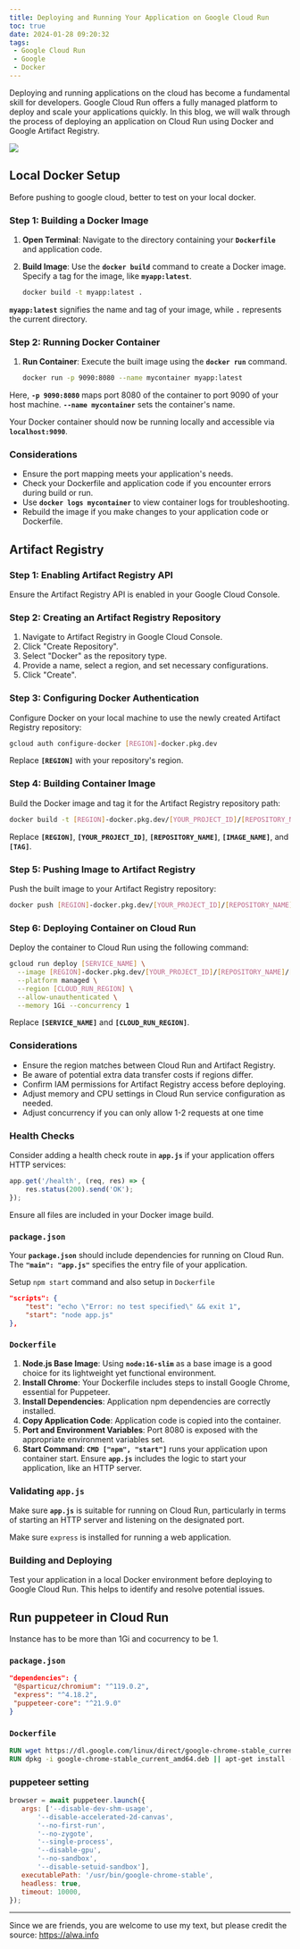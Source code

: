 ```yaml
---
title: Deploying and Running Your Application on Google Cloud Run
toc: true
date: 2024-01-28 09:20:32
tags:
 - Google Cloud Run
 - Google
 - Docker
---
```


Deploying and running applications on the cloud has become a fundamental skill for developers. Google Cloud Run offers a fully managed platform to deploy and scale your applications quickly. In this blog, we will walk through the process of deploying an application on Cloud Run using Docker and Google Artifact Registry.

![](https://storage.googleapis.com/lichamnesia.appspot.com/images/cloudrun1.png)

<!-- more -->

## **Local Docker Setup**
Before pushing to google cloud, better to test on your local docker.

### **Step 1: Building a Docker Image**

1. **Open Terminal**: Navigate to the directory containing your **`Dockerfile`** and application code.
2. **Build Image**: Use the **`docker build`** command to create a Docker image. Specify a tag for the image, like **`myapp:latest`**.
    
    ```bash
    docker build -t myapp:latest .
    ```
    
**`myapp:latest`** signifies the name and tag of your image, while **`.`** represents the current directory.
    

### **Step 2: Running Docker Container**

1. **Run Container**: Execute the built image using the **`docker run`** command.
    
    ```bash
    docker run -p 9090:8080 --name mycontainer myapp:latest
    ```
    
Here, **`-p 9090:8080`** maps port 8080 of the container to port 9090 of your host machine. **`--name mycontainer`** sets the container's name.
    

Your Docker container should now be running locally and accessible via **`localhost:9090`**.

### **Considerations**

- Ensure the port mapping meets your application's needs.
- Check your Dockerfile and application code if you encounter errors during build or run.
- Use **`docker logs mycontainer`** to view container logs for troubleshooting.
- Rebuild the image if you make changes to your application code or Dockerfile.

## **Artifact Registry**

### **Step 1: Enabling Artifact Registry API**

Ensure the Artifact Registry API is enabled in your Google Cloud Console.

### **Step 2: Creating an Artifact Registry Repository**

1. Navigate to Artifact Registry in Google Cloud Console.
2. Click "Create Repository".
3. Select "Docker" as the repository type.
4. Provide a name, select a region, and set necessary configurations.
5. Click "Create".

### **Step 3: Configuring Docker Authentication**

Configure Docker on your local machine to use the newly created Artifact Registry repository:

```bash
gcloud auth configure-docker [REGION]-docker.pkg.dev
```

Replace **`[REGION]`** with your repository's region.

### **Step 4: Building Container Image**

Build the Docker image and tag it for the Artifact Registry repository path:

```bash
docker build -t [REGION]-docker.pkg.dev/[YOUR_PROJECT_ID]/[REPOSITORY_NAME]/[IMAGE_NAME]:[TAG] .

```

Replace **`[REGION]`**, **`[YOUR_PROJECT_ID]`**, **`[REPOSITORY_NAME]`**, **`[IMAGE_NAME]`**, and **`[TAG]`**.

### **Step 5: Pushing Image to Artifact Registry**

Push the built image to your Artifact Registry repository:

```bash
docker push [REGION]-docker.pkg.dev/[YOUR_PROJECT_ID]/[REPOSITORY_NAME]/[IMAGE_NAME]:[TAG]

```

### **Step 6: Deploying Container on Cloud Run**

Deploy the container to Cloud Run using the following command:

```bash
gcloud run deploy [SERVICE_NAME] \
  --image [REGION]-docker.pkg.dev/[YOUR_PROJECT_ID]/[REPOSITORY_NAME]/[IMAGE_NAME]:[TAG] \
  --platform managed \
  --region [CLOUD_RUN_REGION] \
  --allow-unauthenticated \
  --memory 1Gi --concurrency 1
```

Replace **`[SERVICE_NAME]`** and **`[CLOUD_RUN_REGION]`**.

### **Considerations**

- Ensure the region matches between Cloud Run and Artifact Registry.
- Be aware of potential extra data transfer costs if regions differ.
- Confirm IAM permissions for Artifact Registry access before deploying.
- Adjust memory and CPU settings in Cloud Run service configuration as needed. 
- Adjust concurrency if you can only allow 1-2 requests at one time

### **Health Checks**

Consider adding a health check route in **`app.js`** if your application offers HTTP services:

```jsx
app.get('/health', (req, res) => {
    res.status(200).send('OK');
});

```

Ensure all files are included in your Docker image build.

### **`package.json`**

Your **`package.json`** should include dependencies for running on Cloud Run. The **`"main": "app.js"`** specifies the entry file of your application. 

Setup `npm start` command and also setup in `Dockerfile`
```json
"scripts": {
    "test": "echo \"Error: no test specified\" && exit 1",
    "start": "node app.js"
},
```

### **`Dockerfile`**

1. **Node.js Base Image**: Using **`node:16-slim`** as a base image is a good choice for its lightweight yet functional environment.
2. **Install Chrome**: Your Dockerfile includes steps to install Google Chrome, essential for Puppeteer.
3. **Install Dependencies**: Application npm dependencies are correctly installed.
4. **Copy Application Code**: Application code is copied into the container.
5. **Port and Environment Variables**: Port 8080 is exposed with the appropriate environment variables set.
6. **Start Command**: **`CMD ["npm", "start"]`** runs your application upon container start. Ensure **`app.js`** includes the logic to start your application, like an HTTP server.

### **Validating `app.js`**

Make sure **`app.js`** is suitable for running on Cloud Run, particularly in terms of starting an HTTP server and listening on the designated port.

Make sure `express` is installed for running a web application.

### **Building and Deploying**

Test your application in a local Docker environment before deploying to Google Cloud Run. This helps to identify and resolve potential issues.

## Run puppeteer in Cloud Run

Instance has to be more than 1Gi and cocurrency to be 1.

### `package.json`
```json
"dependencies": {
 "@sparticuz/chromium": "^119.0.2",
 "express": "^4.18.2",
 "puppeteer-core": "^21.9.0"
}
```

### `Dockerfile`

```dockerfile
RUN wget https://dl.google.com/linux/direct/google-chrome-stable_current_amd64.deb
RUN dpkg -i google-chrome-stable_current_amd64.deb || apt-get install -fy
```

### puppeteer setting

```javascript
browser = await puppeteer.launch({
   args: ['--disable-dev-shm-usage',
       '--disable-accelerated-2d-canvas',
       '--no-first-run',
       '--no-zygote',
       '--single-process', 
       '--disable-gpu',
       '--no-sandbox',
       '--disable-setuid-sandbox'],
   executablePath: '/usr/bin/google-chrome-stable', 
   headless: true,
   timeout: 10000, 
});
```


---

Since we are friends, you are welcome to use my text, but please credit the source: https://alwa.info